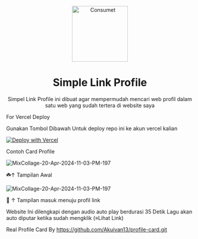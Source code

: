 <p align="center">
  <a href="https://rexxzynprofile.vercel.app">
    <img alt="Consumet" src="https://files.catbox.moe/1mubay.jpg" width="150">
  </a>
</p>

<h1 align="center">
  Simple Link Profile
</h1>
<p align="center">
  Simpel Link Profile ini dibuat agar mempermudah mencari web profil dalam satu web yang sudah tertera di website saya
</p>

For Vercel Deploy 

Gunakan Tombol Dibawah Untuk deploy repo ini ke akun vercel kalian

[![Deploy with Vercel](https://vercel.com/button)](https://vercel.com/new/clone?repository-url=https://github.com/RexxHayanasi/rexxzynprofile.git)

Contoh Card Profile

![MixCollage-20-Apr-2024-11-03-PM-197](https://files.catbox.moe/6wzheg.jpg)

☘️↑ Tampilan Awal

![MixCollage-20-Apr-2024-11-03-PM-197](https://files.catbox.moe/88qbe0.jpg)

📜 ↑ Tampilan masuk menuju profil link

Website Ini dilengkapi dengan audio auto play berdurasi 35 Detik Lagu akan auto diputar ketika sudah mengklik (≡Lihat Link)


Real Profile Card By 
https://github.com/Akuivan13/profile-card.git
